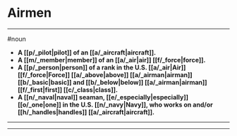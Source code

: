 # Airmen
---
#noun
- **A [[p/_pilot|pilot]] of an [[a/_aircraft|aircraft]].**
- **A [[m/_member|member]] of an [[a/_air|air]] [[f/_force|force]].**
- **A [[p/_person|person]] of a rank in the U.S. [[a/_air|Air]] [[f/_force|Force]] [[a/_above|above]] [[a/_airman|airman]] [[b/_basic|basic]] and [[b/_below|below]] [[a/_airman|airman]] [[f/_first|first]] [[c/_class|class]].**
- **A [[n/_naval|naval]] seaman, [[e/_especially|especially]] [[o/_one|one]] in the U.S. [[n/_navy|Navy]], who works on and/or [[h/_handles|handles]] [[a/_aircraft|aircraft]].**
---
---
